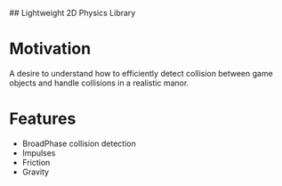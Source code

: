 ## Lightweight 2D Physics Library 

# Motivation
A desire to understand how to efficiently detect collision between game objects and handle 
collisions in a realistic manor.

# Features
- BroadPhase collision detection
- Impulses
- Friction
- Gravity